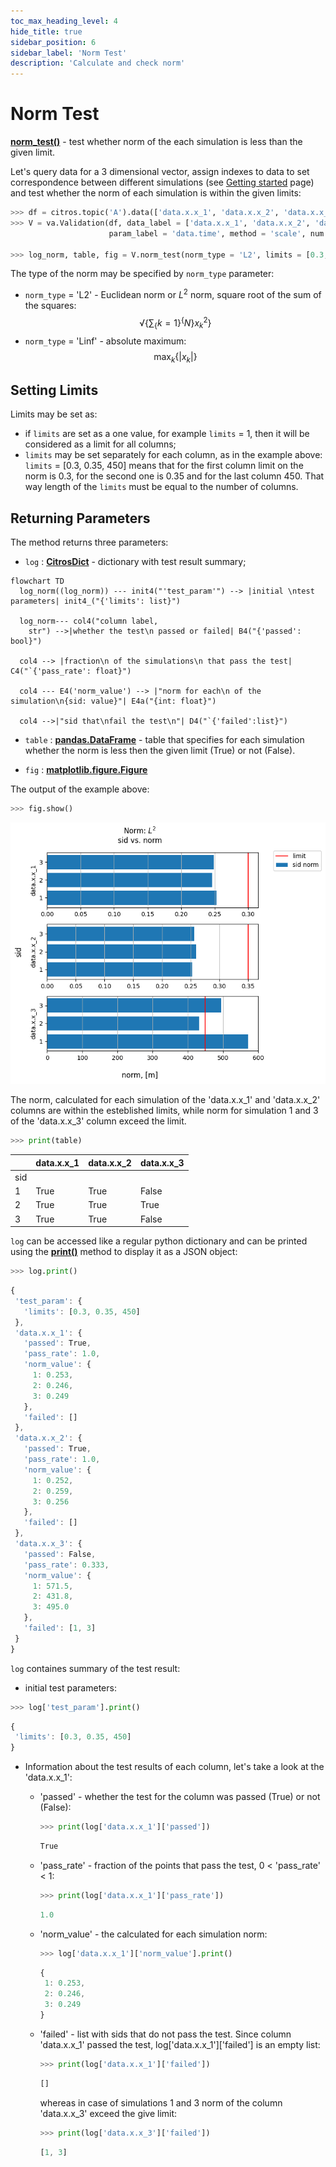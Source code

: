```yaml
---
toc_max_heading_level: 4
hide_title: true
sidebar_position: 6
sidebar_label: 'Norm Test'
description: 'Calculate and check norm'
---
```

# Norm Test

[**norm_test()**](../documentation/validation/validation.md#citros_data_analysis.validation.validation.Validation.norm_test) - test whether norm of the each simulation is less than the given limit.

Let's query data for a 3 dimensional vector, assign indexes to data to set correspondence between different simulations (see [Getting started](getting_started.md) page) and test whether the norm of each simulation is within the given limits:

```python
>>> df = citros.topic('A').data(['data.x.x_1', 'data.x.x_2', 'data.x.x_3', 'data.time'])
>>> V = va.Validation(df, data_label = ['data.x.x_1', 'data.x.x_2', 'data.x.x_3'], 
                      param_label = 'data.time', method = 'scale', num = 20, units = 'm')
                      
>>> log_norm, table, fig = V.norm_test(norm_type = 'L2', limits = [0.3, 0.35, 450])
```
The type of the norm may be specified by `norm_type` parameter:

  - `norm_type` = 'L2' - Euclidean norm or $L^2$ norm, square root of the sum of the squares:
  $$
  \sqrt\{\sum_\{k=1\}^\{N\} x_k^2\}
  $$
  - `norm_type` = 'Linf' - absolute maximum:
  $$
  \max_k\{|x_k|\}
  $$


## Setting Limits

Limits may be set as:
  
  - if `limits` are set as a one value, for example `limits` = 1, then it will be considered as a limit for all columns;
  - `limits` may be set separately for each column, as in the example above: `limits` = [0.3, 0.35, 450] means that for the first column limit on the norm is 0.3, for the second one is 0.35 and for the last column 450. That way length of the `limits` must be equal to the number of columns.

## Returning Parameters

The method returns three parameters: 
- `log` : [**CitrosDict**](../documentation/data_access/citros_dict.md#citros_data_analysis.data_access.citros_dict.CitrosDict) - dictionary with test result summary;

```mermaid
flowchart TD
  log_norm((log_norm)) --- init4("'test_param'") --> |initial \ntest parameters| init4_("{'limits': list}")
  
  log_norm--- col4("column label,
    str") -->|whether the test\n passed or failed| B4("{'passed': bool}")

  col4 --> |fraction\n of the simulations\n that pass the test| C4("`{'pass_rate': float}")

  col4 --- E4('norm_value') --> |"norm for each\n of the simulation\n{sid: value}"| E4a("{int: float}")

  col4 -->|"sid that\nfail the test\n"| D4("`{'failed':list}")
```

- `table` : [**pandas.DataFrame**](https://pandas.pydata.org/docs/reference/api/pandas.DataFrame.html) - table that specifies for each simulation whether the norm is less then the given limit (True) or not (False).

- `fig` : [**matplotlib.figure.Figure**](https://matplotlib.org/stable/api/figure_api.html#matplotlib.figure.Figure)

The output of the example above:

```python
>>> fig.show()
```
![fig4](img/fig24.png "Fig4")

The norm, calculated for each simulation of the 'data.x.x_1' and 'data.x.x_2' columns are within the esteblished limits, while norm for simulation 1 and 3 of the 'data.x.x_3' column exceed the limit.

```python
>>> print(table)
```
||data.x.x_1 |data.x.x_2 |data.x.x_3
|--|--|--|--
sid||||
1 |True |True |False
2 |True |True |True
3 |True |True |False

`log` can be accessed like a regular python dictionary and can be printed using the [**print()**](../documentation/data_access/citros_dict.md#citros_data_analysis.data_access.citros_dict.CitrosDict.print) method to display it as a JSON object:

```python
>>> log.print()
```
```js
{
 'test_param': {
   'limits': [0.3, 0.35, 450]
 },
 'data.x.x_1': {
   'passed': True,
   'pass_rate': 1.0,
   'norm_value': {
     1: 0.253,
     2: 0.246,
     3: 0.249
   },
   'failed': []
 },
 'data.x.x_2': {
   'passed': True,
   'pass_rate': 1.0,
   'norm_value': {
     1: 0.252,
     2: 0.259,
     3: 0.256
   },
   'failed': []
 },
 'data.x.x_3': {
   'passed': False,
   'pass_rate': 0.333,
   'norm_value': {
     1: 571.5,
     2: 431.8,
     3: 495.0
   },
   'failed': [1, 3]
 }
}
```

`log` containes summary of the test result: 
  - initial test parameters:
  ```python
  >>> log['test_param'].print()
  ```
  ```js
  {
   'limits': [0.3, 0.35, 450]
  }
  ```

  - Information about the test results of each column, let's take a look at the 'data.x.x_1':
    - 'passed' - whether the test for the column was passed (True) or not (False):
      ```python
      >>> print(log['data.x.x_1']['passed'])
      ```
      ```js
      True
      ``` 
    - 'pass_rate' - fraction of the points that pass the test, 0 < 'pass_rate' < 1:
      ```python
      >>> print(log['data.x.x_1']['pass_rate'])
      ```
      ```js
      1.0
      ```
    - 'norm_value' - the calculated for each simulation norm:
      ```python
      >>> log['data.x.x_1']['norm_value'].print()
      ```
      ```js
      {
       1: 0.253,
       2: 0.246,
       3: 0.249
      }
      ```

    - 'failed' - list with sids that do not pass the test. Since column 'data.x.x_1' passed the test, log['data.x.x_1']['failed'] is an empty list:
      ```python
      >>> print(log['data.x.x_1']['failed'])
      ```
      ```js
      []
      ```
      whereas in case of simulations 1 and 3 norm of the column 'data.x.x_3' exceed the give limit:
      ```python
      >>> print(log['data.x.x_3']['failed'])
      ```
      ```js
      [1, 3]
      ```

